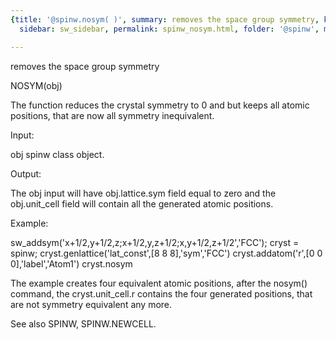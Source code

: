 ```yaml
---
{title: '@spinw.nosym( )', summary: removes the space group symmetry, keywords: sample,
  sidebar: sw_sidebar, permalink: spinw_nosym.html, folder: '@spinw', mathjax: 'true'}

---
```

removes the space group symmetry
 
NOSYM(obj)
 
The function reduces the crystal symmetry to  0 and but keeps all atomic
positions, that are now all symmetry inequivalent.
 
Input:
 
obj       spinw class object.
 
Output:
 
The obj input will have obj.lattice.sym field equal to zero and the
obj.unit_cell field will contain all the generated atomic positions.
 
Example:
 
sw_addsym('x+1/2,y+1/2,z;x+1/2,y,z+1/2;x,y+1/2,z+1/2','FCC');
cryst = spinw;
cryst.genlattice('lat_const',[8 8 8],'sym','FCC')
cryst.addatom('r',[0 0 0],'label','Atom1')
cryst.nosym
 
The example creates four equivalent atomic positions, after the nosym()
command, the cryst.unit_cell.r contains the four generated positions,
that are not symmetry equivalent any more.
 
See also SPINW, SPINW.NEWCELL.
 

